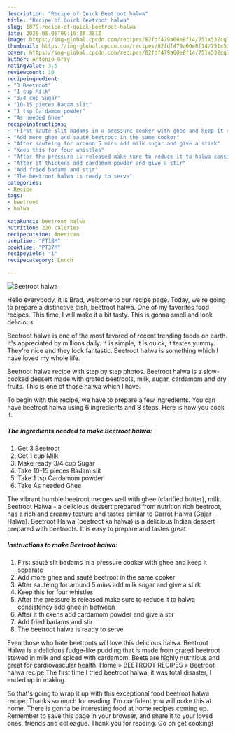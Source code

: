 ```yaml
---
description: "Recipe of Quick Beetroot halwa"
title: "Recipe of Quick Beetroot halwa"
slug: 1079-recipe-of-quick-beetroot-halwa
date: 2020-05-06T09:19:38.381Z
image: https://img-global.cpcdn.com/recipes/82fdf479a60e8f14/751x532cq70/beetroot-halwa-recipe-main-photo.jpg
thumbnail: https://img-global.cpcdn.com/recipes/82fdf479a60e8f14/751x532cq70/beetroot-halwa-recipe-main-photo.jpg
cover: https://img-global.cpcdn.com/recipes/82fdf479a60e8f14/751x532cq70/beetroot-halwa-recipe-main-photo.jpg
author: Antonio Gray
ratingvalue: 3.5
reviewcount: 10
recipeingredient:
- "3 Beetroot"
- "1 cup Milk"
- "3/4 cup Sugar"
- "10-15 pieces Badam slit"
- "1 tsp Cardamom powder"
- "As needed Ghee"
recipeinstructions:
- "First sauté slit badams in a pressure cooker with ghee and keep it separate"
- "Add more ghee and sauté beetroot in the same cooker"
- "After sautéing for around 5 mins add milk sugar and give a stirk"
- "Keep this for four whistles"
- "After the pressure is released make sure to reduce it to halwa consistency add ghee in between"
- "After it thickens add cardamom powder and give a stir"
- "Add fried badams and stir"
- "The beetroot halwa is ready to serve"
categories:
- Recipe
tags:
- beetroot
- halwa

katakunci: beetroot halwa 
nutrition: 220 calories
recipecuisine: American
preptime: "PT18M"
cooktime: "PT37M"
recipeyield: "1"
recipecategory: Lunch

---
```



![Beetroot halwa](https://img-global.cpcdn.com/recipes/82fdf479a60e8f14/751x532cq70/beetroot-halwa-recipe-main-photo.jpg)

Hello everybody, it is Brad, welcome to our recipe page. Today, we're going to prepare a distinctive dish, beetroot halwa. One of my favorites food recipes. This time, I will make it a bit tasty. This is gonna smell and look delicious.

Beetroot halwa is one of the most favored of recent trending foods on earth. It's appreciated by millions daily. It is simple, it is quick, it tastes yummy. They're nice and they look fantastic. Beetroot halwa is something which I have loved my whole life.

Beetroot halwa recipe with step by step photos. Beetroot halwa is a slow-cooked dessert made with grated beetroots, milk, sugar, cardamom and dry fruits. This is one of those halwa which I have.


To begin with this recipe, we have to prepare a few ingredients. You can have beetroot halwa using 6 ingredients and 8 steps. Here is how you cook it.

<!--inarticleads1-->

##### The ingredients needed to make Beetroot halwa:

1. Get 3 Beetroot
1. Get 1 cup Milk
1. Make ready 3/4 cup Sugar
1. Take 10-15 pieces Badam slit
1. Take 1 tsp Cardamom powder
1. Take As needed Ghee


The vibrant humble beetroot merges well with ghee (clarified butter), milk. Beetroot Halwa - a delicious dessert prepared from nutrition rich beetroot, has a rich and creamy texture and tastes similar to Carrot Halwa (Gajar Halwa). Beetroot Halwa (beetroot ka halwa) is a delicious Indian dessert prepared with beetroots. It is easy to prepare and tastes great. 

<!--inarticleads2-->

##### Instructions to make Beetroot halwa:

1. First sauté slit badams in a pressure cooker with ghee and keep it separate
1. Add more ghee and sauté beetroot in the same cooker
1. After sautéing for around 5 mins add milk sugar and give a stirk
1. Keep this for four whistles
1. After the pressure is released make sure to reduce it to halwa consistency add ghee in between
1. After it thickens add cardamom powder and give a stir
1. Add fried badams and stir
1. The beetroot halwa is ready to serve


Even those who hate beetroots will love this delicious halwa. Beetroot Halwa is a delicious fudge-like pudding that is made from grated beetroot stewed in milk and spiced with cardamom. Beets are highly nutritious and great for cardiovascular health. Home » BEETROOT RECIPES » Beetroot halwa recipe The first time I tried beetroot halwa, it was total disaster, I ended up in making. 

So that's going to wrap it up with this exceptional food beetroot halwa recipe. Thanks so much for reading. I'm confident you will make this at home. There is gonna be interesting food at home recipes coming up. Remember to save this page in your browser, and share it to your loved ones, friends and colleague. Thank you for reading. Go on get cooking!
